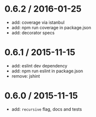 0.6.2 / 2016-01-25
==================

  * add: coverage via istanbul
  * add: npm run coverage in package.json
  * add: decorator specs

0.6.1 / 2015-11-15
==================

  * add: eslint dev dependency
  * add: npm run eslint in package.json
  * remove: jshint


0.6.0 / 2015-11-15
==================

  * add: `recursive` flag, docs and tests
